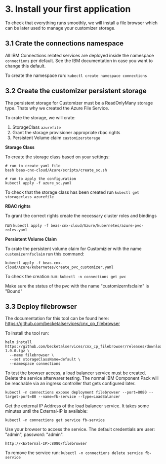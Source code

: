 # 3. Install your first application

To check that everything runs smoothly, we will install a file browser which can be later used to manage your customizer storage.

## 3.1 Crate the connections namespace

All IBM Connections related services are deployed inside the namespace `connections` per default. See the IBM documentation in case you want to change this default.

To create the namespace run: `kubectl create namespace connections`

 
## 3.2 Create the customizer persistent storage

The persistent storage for Customizer must be a ReadOnlyMany storage type. Thats why we created the Azure File Service.

To crate the storage, we will crate:

1. StorageClass `azurefile`
2. Grant the storage provisioner appropriate rbac rights
3. Persistent Volume claim `customizerstorage`

**Storage Class**

To create the storage class based on your settings:

```
# run to create yaml file 
bash beas-cnx-cloud/Azure/scripts/create_sc.sh

# run to apply the configuration
kubectl apply -f azure_sc.yaml
```

To check that the storage class has been created run `kubectl get storageclass azurefile`


**RBAC rights**

To grant the correct rights create the necessary cluster roles and bindings

run `kubectl apply -f beas-cnx-cloud/Azure/kubernetes/azure-pvc-roles.yaml`


**Persistent Volume Claim**

To crate the persistent volume claim for Customizier with the name `customizernfsclaim` run this command:

```
kubectl apply -f beas-cnx-cloud/Azure/kubernetes/create_pvc_customizer.yaml

```

To check the creation run: `kubectl -n connections get pvc`

Make sure the status of the pvc with the name "customizernfsclaim" is "Bound"

## 3.3 Deploy filebrowser

The documentation for this tool can be found here: <https://github.com/becketalservices/cnx_cp_filebrowser>

To install the tool run: 

```
helm install https://github.com/becketalservices/cnx_cp_filebrowser/releases/download/v1.0.0/filebrowser-1.0.0.tgz \
  --name filebrowser \
  --set storageClassName=default \
  --namespace connections

```

To test the browser access, a load balancer service must be created.  
Delete the service afterwarer testing. The normal IBM Component Pack will be reachable via an ingress controller that gets configured later.

```
kubectl -n connections expose deployment filebrowser --port=8080 --target-port=80 --name=fb-service --type=LoadBalancer

```

Get the external IP Address of the load balancer service. It takes some minutes until the External-IP is available:

```
kubectl -n connections get service fb-service

```

Use your browser to access the service. The default credentials are user: "admin", password: "admin".

```
http://<External-IP>:8080/filebrowser

```

To remove the service run: `kubectl -n connections delete service fb-service`
